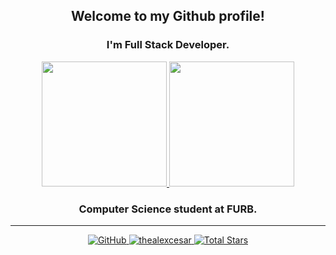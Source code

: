 <div align="center">
  
  ## Welcome to my Github profile!

  ### I'm Full Stack Developer.

  <div>
    <a href="https://github.com/thealexcesar">
      <img height="200em" src="https://github-readme-stats.vercel.app/api/top-langs/?username=thealexcesar&?&show_icons=true&icount_private=true&title_color=c52f24&text_color=fffffc&border_color=999999&bg_color=2B3D47&layout=compact&card_width=260em&langs_count=10&custom_title=❖&nbsp;Most&nbsp;Used&nbsp;Languages&nbsp;❖">
   </a>
   <a href="https://github.com/thealexcesar">
    <img height="200em" src="https://github-readme-stats.vercel.app/api?username=thealexcesar&show_icons=true&include_all_reposit&include_all_commits=true&count_private=true&title_color=c52f24&text_color=fffffc&bo rder_color=999999&layout=compact&bg_color=2B3D47&layout=compact&card_width=200em"/>
   </a>
 </div>


  ### Computer Science student at FURB.

  ___


  <div>
    <a href="https://github.com/thealexcesar">
      <img src="https://img.shields.io/badge/-gray.svg?logo=github&style=flat-square" alt="GitHub" />
      <img src="https://komarev.com/ghpvc/?username=thealexcesar&color=lightgray&style=flat-square" alt="thealexcesar" />
      <img src="https://img.shields.io/github/stars/thealexcesar.svg?label=Total%20Stars&color=lightgray&style=flat-square" alt="Total Stars" />
    </a>
  </div>
<div>
